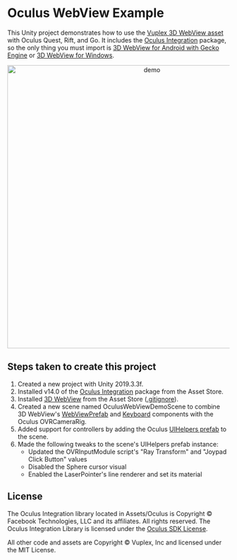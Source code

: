 # Oculus WebView Example

This Unity project demonstrates how to use the [Vuplex 3D WebView asset](https://developer.vuplex.com/webview/overview) with Oculus Quest, Rift, and Go. It includes the [Oculus Integration](https://assetstore.unity.com/packages/tools/integration/oculus-integration-82022) package, so the only thing you must import is [3D WebView for Android with Gecko Engine](https://assetstore.unity.com/packages/tools/gui/3d-webview-for-android-with-gecko-engine-158778) or [3D WebView for Windows](https://assetstore.unity.com/packages/tools/gui/3d-webview-for-windows-and-macos-154144).

<p align="center">
  <img alt="demo" src="./demo.gif" width="640">
</p>

## Steps taken to create this project

1. Created a new project with Unity 2019.3.3f.
2. Installed v14.0 of the [Oculus Integration](https://assetstore.unity.com/packages/tools/integration/oculus-integration-82022) package from the Asset Store.
3. Installed [3D WebView](https://developer.vuplex.com/webview/overview) from the Asset Store ([.gitignore](https://github.com/vuplex/oculus-webview-example/blob/69d404181ba188937c124d154d7b1eab6173f609/.gitignore#L62)).
4. Created a new scene named OculusWebViewDemoScene to combine 3D WebView's [WebViewPrefab](https://developer.vuplex.com/webview/WebViewPrefab) and [Keyboard](https://developer.vuplex.com/webview/Keyboard) components with the Oculus OVRCameraRig.
5. Added support for controllers by adding the Oculus [UIHelpers prefab](Assets/Oculus/SampleFramework/Core/DebugUI/Prefabs/UIHelpers.prefab) to the scene.
6. Made the following tweaks to the scene's UIHelpers prefab instance:
    - Updated the OVRInputModule script's "Ray Transform" and "Joypad Click Button" values
    - Disabled the Sphere cursor visual
    - Enabled the LaserPointer's line renderer and set its material

## License

The Oculus Integration library located in Assets/Oculus is Copyright © Facebook Technologies, LLC and its affiliates. All rights reserved. The Oculus Integration Library is licensed under the [Oculus SDK License](https://developer.oculus.com/licenses/sdk-3.5/).

All other code and assets are Copyright © Vuplex, Inc and licensed under the MIT License.
